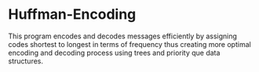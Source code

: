 # Huffman-Encoding
This program encodes and decodes messages efficiently by assigning codes shortest to longest in terms of frequency thus creating more optimal encoding and decoding process using trees and priority que data structures.
